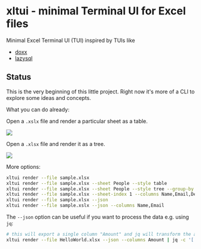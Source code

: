 # xltui - minimal Terminal UI for Excel files

Minimal Excel Terminal UI (TUI) inspired by TUIs like

* [doxx](https://github.com/bgreenwell/doxx)
* [lazysql](https://github.com/jorgerojas26/lazysql)

## Status

This is the very beginning of this little project. Right now it's more of a CLI to explore some ideas and concepts.

What you can do already:

Open a `.xslx` file and render a particular sheet as a table.

![](https://github.com/PDMLab/xltui/tree/main/assets/screenshot-xltui-helloworld.png)

Open a `.xlsx` file and render it as a tree.

![](https://github.com/PDMLab/xltui/tree/main/assets/screenshot-xltui-tree.png)

More options:

```bash
xltui render --file sample.xlsx
xltui render --file sample.xlsx --sheet People --style table
xltui render --file sample.xlsx --sheet People --style tree --group-by Department
xltui render --file sample.xlsx --sheet-index 1 --columns Name,Email,Dept
xltui render --file sample.xlsx --json
xltui render --file sample.xslx --json --columns Name,Email
```

The `--json` option can be useful if you want to process the data e.g. using `jq`:

```bash
# this will export a single column "Amount" and jq will transform the array to an array of strings:
xltui render --file HelloWorld.xlsx --json --columns Amount | jq -c '[ .[] | .[] | to_entries[] | (.value // "") | tostring ]' 
```

